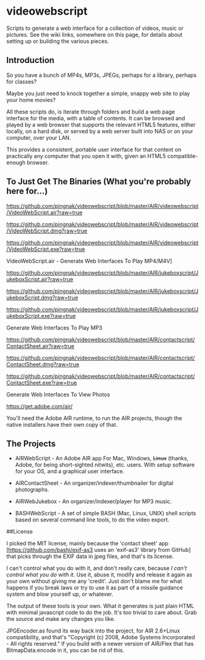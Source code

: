 # videowebscript

Scripts to generate a web interface for a collection of videos, music or pictures.  See the wiki links, somewhere on this page, for details about setting up or building the various pieces.

## Introduction

So you have a bunch of MP4s, MP3s, JPEGs, perhaps for a library, perhaps for classes?  

Maybe you just need to knock together a simple, snappy web site to play your home movies?

All these scripts do, is iterate through folders and build a web page interface for the media, with a table of contents.  It can be browsed and played by a web browser that supports the relevant HTML5 features, either locally, on a hard disk, or served by a web server built into NAS or on your computer, over your LAN.

This provides a consistent, portable user interface for that content on practically any computer that you open it with, given an HTML5 compatible-enough browser.

## To Just Get The Binaries (What you're probably here for...)

https://github.com/pingnak/videowebscript/blob/master/AIR/videowebscript/VideoWebScript.air?raw=true

https://github.com/pingnak/videowebscript/blob/master/AIR/videowebscript/VideoWebScript.dmg?raw=true

https://github.com/pingnak/videowebscript/blob/master/AIR/videowebscript/VideoWebScript.exe?raw=true

VideoWebScript.air - Generate Web Interfaces To Play MP4/M4V]

https://github.com/pingnak/videowebscript/blob/master/AIR/jukeboxscript/JukeboxScript.air?raw=true

https://github.com/pingnak/videowebscript/blob/master/AIR/jukeboxscript/JukeboxScript.dmg?raw=true

https://github.com/pingnak/videowebscript/blob/master/AIR/jukeboxscript/JukeboxScript.exe?raw=true

Generate Web Interfaces To Play MP3

https://github.com/pingnak/videowebscript/blob/master/AIR/contactscript/ContactSheet.air?raw=true

https://github.com/pingnak/videowebscript/blob/master/AIR/contactscript/ContactSheet.dmg?raw=true

https://github.com/pingnak/videowebscript/blob/master/AIR/contactscript/ContactSheet.exe?raw=true

Generate Web Interfaces To View Photos

https://get.adobe.com/air/

You'll need the Adobe AIR runtime, to run the AIR projects, though the native installers have their own copy of that.

## The Projects

  * AIRWebScript - An Adobe AIR app For Mac, Windows, ~~Linux~~ (thanks, Adobe, for being short-sighted nitwits), etc. users.  With setup software for your OS, and a graphical user interface.

  * AIRContactSheet - An organizer/indexer/thumbnailer for digital photographs.

  * AIRWebJukebox - An organizer/indexer/player for MP3 music.

  * BASHWebScript - A set of simple BASH (Mac, Linux, UNIX) shell scripts based on several command line tools, to do the video export.

##License

I picked the MIT license, mainly because the 'contact sheet' app [https://github.com/bashi/exif-as3 uses an 'exif-as3' library from GitHub] that picks through the EXIF data in jpeg files, and that's its license.

I can't control what you do with it, and don't really care, because _I can't control what you do with it_.  Use it, abuse it, modify and release it again as your own without giving me any 'credit'.  Just don't blame me for what happens if you break laws or try to use it as part of a missile guidance system and blow yourself up, or whatever.

The output of these tools is your own.  What it generates is just plain HTML with minimal javascript code to do the job.  It's too trivial to care about.  Grab the source and make any changes you like.

JPGEncoder.as found its way back into the project, for AIR 2.6+Linux compatibility, and that's "Copyright (c) 2008, Adobe Systems Incorporated - All rights reserved."  If you build with a newer version of AIR/Flex that has BitmapData.encode in it, you can be rid of this.
